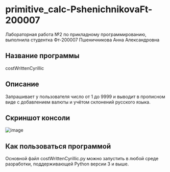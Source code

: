 # primitive_calc-PshenichnikovaFt-200007
Лабораторная работа №2 по прикладному программированию, выполнила студентка Фт-200007 Пшеничникова Анна Александровна
## Название программы
costWrittenCyrillic
## Описание
Запрашивает у пользователя число от 1 до 9999 и выводит в прописном виде с добавлением валюты и учётом склонений русского языка.
## Скриншот консоли
![image](https://user-images.githubusercontent.com/73584580/133063519-b4961dc4-f6d5-4097-878d-69c3b6c95b1d.png)
## Как пользоваться программой
Основной файл costWrittenCyrillic.py можно запустить в любой среде разработки, поддерживающей Python версии 3 и выше.
